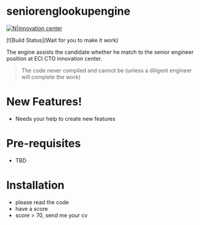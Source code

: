 # seniorenglookupengine

[![N|innovation center](http://cdn.slidesharecdn.com/profile-photo-ecitelecom-96x96.jpg?cb=1522916800)](https://career.ecitele.com/careers/cto/2A.C0E/senior-sw-developer-cto/all/)

[![Build Status](Wait for you to make it work)

The engine assists the candidate whether he match to the senior engineer position at ECI CTO innovation center.

> The code never compiled and cannot be (unless a diligent engineer will complete the work)

# New Features!

  - Needs your help to create new features

# Pre-requisites 
  - TBD
  
# Installation
  - please read the code
  - have a score
  - score > 70, send me your cv
  
